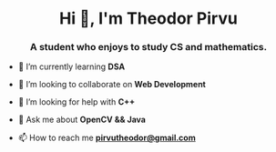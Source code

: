 <h1 align="center">Hi 👋, I'm Theodor Pirvu</h1>
<h3 align="center">A student who enjoys to study CS and mathematics.</h3>

- 🌱 I’m currently learning **DSA**

- 👯 I’m looking to collaborate on **Web Development**

- 🤝 I’m looking for help with **C++**

- 💬 Ask me about **OpenCV && Java**

- 📫 How to reach me **pirvutheodor@gmail.com**
<!--
<h3 align="left">Connect with me:</h3>
<p align="left">
</p>

 <p>&nbsp;<img align="center" src="https://github-readme-stats.vercel.app/api?username=theodor-pirvu&show_icons=true&locale=en" alt="theodor-pirvu" /></p>
-->

